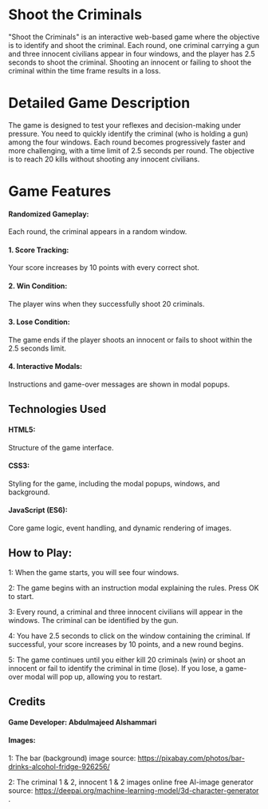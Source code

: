 # Shoot the Criminals
"Shoot the Criminals" is an interactive web-based game where the objective is to identify and shoot the criminal. Each round, one criminal carrying a gun and three innocent civilians appear in four windows, and the player has 2.5 seconds to shoot the criminal. Shooting an innocent or failing to shoot the criminal within the time frame results in a loss.

# Detailed Game Description
The game is designed to test your reflexes and decision-making under pressure. You need to quickly identify the criminal (who is holding a gun) among the four windows. Each round becomes progressively faster and more challenging, with a time limit of 2.5 seconds per round. The objective is to reach 20 kills without shooting any innocent civilians.



# Game Features
#### Randomized Gameplay: 
Each round, the criminal appears in a random window.
#### 1. Score Tracking: 
Your score increases by 10 points with every correct shot.
#### 2. Win Condition: 
The player wins when they successfully shoot 20 criminals.
#### 3. Lose Condition: 
The game ends if the player shoots an innocent or fails to shoot within the 2.5 seconds limit.
#### 4. Interactive Modals: 
Instructions and game-over messages are shown in modal popups.



## Technologies Used
#### HTML5: 
Structure of the game interface.
#### CSS3: 
Styling for the game, including the modal popups, windows, and background.
#### JavaScript (ES6): 
Core game logic, event handling, and dynamic rendering of images.

## How to Play:
1: When the game starts, you will see four windows.

2: The game begins with an instruction modal explaining the rules. Press OK to start.

3: Every round, a criminal and three innocent civilians will appear in the windows. The criminal can be identified by the gun.

4: You have 2.5 seconds to click on the window containing the criminal. If successful, your score increases by 10 points, and a new round begins.

5: The game continues until you either kill 20 criminals (win) or shoot an innocent or fail to identify the criminal in time (lose).
If you lose, a game-over modal will pop up, allowing you to restart.


## Credits
#### Game Developer: Abdulmajeed Alshammari
#### Images: 
1: The bar (background) image source: https://pixabay.com/photos/bar-drinks-alcohol-fridge-926256/

2: The criminal 1 & 2, innocent 1 & 2 images online free AI-image generator source: 
https://deepai.org/machine-learning-model/3d-character-generator  .

